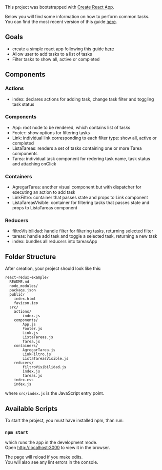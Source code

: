 This project was bootstrapped with [Create React App](https://github.com/facebookincubator/create-react-app).

Below you will find some information on how to perform common tasks.<br>
You can find the most recent version of this guide [here](https://github.com/facebookincubator/create-react-app/blob/master/packages/react-scripts/template/README.md).

## Goals

- create a simple react app following this guide [here](http://redux.js.org/docs/basics/ExampleTodoList.html)
- Allow user to add tasks to a list of tasks
- Filter tasks to show all, active or completed

## Components
	
### Actions

- index: declares actions for adding task, change task filter and toggling task status

### Components

- App: root node to be rendered, which contains list of tasks
- Footer: show options for filtering tasks
- Link: individual link corresponding to each filter type: show all, active or completed
- ListaTareas: renders a set of tasks containing one or more Tarea components
- Tarea: individual task component for redering task name, task status and attaching onClick

### Containers

- AgregarTarea: another visual component but with dispatcher for executing an action to add task
- LinkFiltro: container that passes state and props to Link component
- ListaTareasVisible: container for filtering tasks that passes state and props to ListaTareas component


### Reducers

- filtroVisibilidad: handle filter for filtering tasks, returning selected filter
- tareas: handle add task and toggle a selected task, returning a new task
- index: bundles all reducers into tareasApp

## Folder Structure

After creation, your project should look like this:

```
react-redux-example/
  README.md
  node_modules/
  package.json
  public/
    index.html
    favicon.ico
  src/
	actions/
		index.js
	components/
		App.js
		Footer.js
		Link.js
		ListaTareas.js
		Tarea.js
	containers/
		AgregarTarea.js
		LinkFiltro.js
		ListaTareasVisible.js
	reducers/
		filtroVisibilidad.js
		index.js
		tareas.js
	index.css
	index.js
```
where `src/index.js` is the JavaScript entry point.

## Available Scripts

To start the project, you must have installed npm, than run:

### `npm start`

which runs the app in the development mode.<br>
Open [http://localhost:3000](http://localhost:3000) to view it in the browser.

The page will reload if you make edits.<br>
You will also see any lint errors in the console.